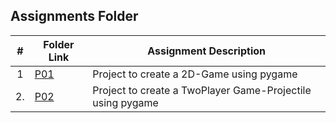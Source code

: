 ##  Assignments Folder

|   #   | Folder Link | Assignment Description |
| :---: | ----------- | ---------------------- |
|   1   | [P01](https://github.com/RakeshRapalli6/5443-2D-Rakesh/tree/main/Assignments/P01) | Project to create a 2D-Game using pygame |
|   2.  | [P02](https://github.com/RakeshRapalli6/5443-2D-Rakesh/tree/main/Assignments/po2) | Project to create a TwoPlayer Game-Projectile using pygame |
